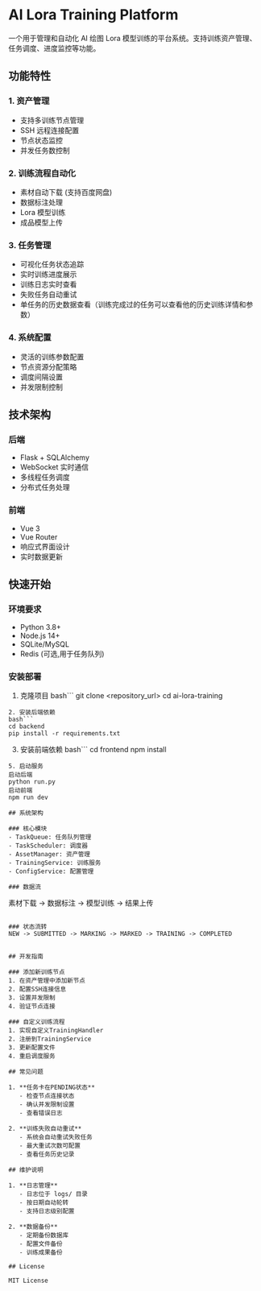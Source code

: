 # AI Lora Training Platform

一个用于管理和自动化 AI 绘图 Lora 模型训练的平台系统。支持训练资产管理、任务调度、进度监控等功能。

## 功能特性

### 1. 资产管理
- 支持多训练节点管理
- SSH 远程连接配置
- 节点状态监控
- 并发任务数控制

### 2. 训练流程自动化
- 素材自动下载 (支持百度网盘)
- 数据标注处理
- Lora 模型训练
- 成品模型上传

### 3. 任务管理
- 可视化任务状态追踪
- 实时训练进度展示
- 训练日志实时查看
- 失败任务自动重试
- 单任务的历史数据查看（训练完成过的任务可以查看他的历史训练详情和参数）

### 4. 系统配置
- 灵活的训练参数配置
- 节点资源分配策略
- 调度间隔设置
- 并发限制控制

## 技术架构

### 后端
- Flask + SQLAlchemy
- WebSocket 实时通信
- 多线程任务调度
- 分布式任务处理

### 前端
- Vue 3 
- Vue Router
- 响应式界面设计
- 实时数据更新

## 快速开始

### 环境要求
- Python 3.8+
- Node.js 14+
- SQLite/MySQL
- Redis (可选,用于任务队列)

### 安装部署

1. 克隆项目
bash```
git clone <repository_url>
cd ai-lora-training
```
2. 安装后端依赖
bash```
cd backend
pip install -r requirements.txt
```
3. 安装前端依赖
bash```
cd frontend
npm install
```
5. 启动服务
启动后端
python run.py
启动前端
npm run dev

## 系统架构

### 核心模块
- TaskQueue: 任务队列管理
- TaskScheduler: 调度器
- AssetManager: 资产管理
- TrainingService: 训练服务
- ConfigService: 配置管理

### 数据流
```
素材下载 -> 数据标注 -> 模型训练 -> 结果上传
```

### 状态流转
NEW -> SUBMITTED -> MARKING -> MARKED -> TRAINING -> COMPLETED


## 开发指南

### 添加新训练节点
1. 在资产管理中添加新节点
2. 配置SSH连接信息
3. 设置并发限制
4. 验证节点连接

### 自定义训练流程
1. 实现自定义TrainingHandler
2. 注册到TrainingService
3. 更新配置文件
4. 重启调度服务

## 常见问题

1. **任务卡在PENDING状态**
   - 检查节点连接状态
   - 确认并发限制设置
   - 查看错误日志

2. **训练失败自动重试**
   - 系统会自动重试失败任务
   - 最大重试次数可配置
   - 查看任务历史记录

## 维护说明

1. **日志管理**
   - 日志位于 logs/ 目录
   - 按日期自动轮转
   - 支持日志级别配置

2. **数据备份**
   - 定期备份数据库
   - 配置文件备份
   - 训练成果备份

## License

MIT License

